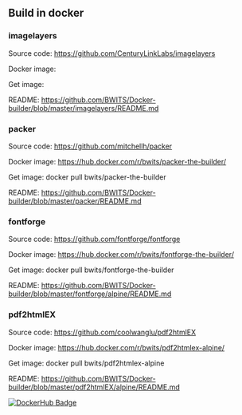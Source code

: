## Build in docker 

### imagelayers

Source code: https://github.com/CenturyLinkLabs/imagelayers

Docker image: 

Get image: 

README: https://github.com/BWITS/Docker-builder/blob/master/imagelayers/README.md

### packer
Source code:   https://github.com/mitchellh/packer

Docker image:  https://hub.docker.com/r/bwits/packer-the-builder/

Get image:     docker pull bwits/packer-the-builder

README: https://github.com/BWITS/Docker-builder/blob/master/packer/README.md

### fontforge
Source code:   https://github.com/fontforge/fontforge

Docker image:  https://hub.docker.com/r/bwits/fontforge-the-builder/

Get image:     docker pull bwits/fontforge-the-builder

README: https://github.com/BWITS/Docker-builder/blob/master/fontforge/alpine/README.md

### pdf2htmlEX
Source code:   https://github.com/coolwanglu/pdf2htmlEX

Docker image:  https://hub.docker.com/r/bwits/pdf2htmlex-alpine/

Get image:     docker pull bwits/pdf2htmlex-alpine

README:  https://github.com/BWITS/Docker-builder/blob/master/pdf2htmlEX/alpine/README.md

[![DockerHub Badge](http://dockeri.co/image/bwits/pdf2htmlex-alpine)](https://hub.docker.com/r/bwits/pdf2htmlex-alpine/)

